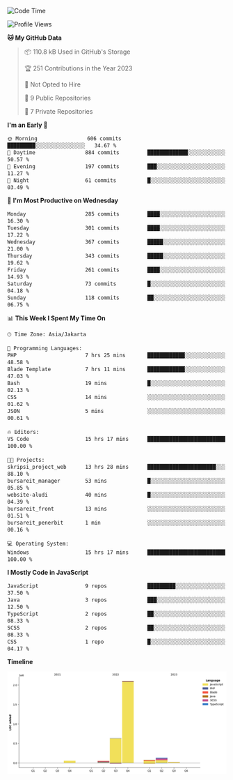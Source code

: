 <!--START_SECTION:waka-->
![Code Time](http://img.shields.io/badge/Code%20Time-158%20hrs%2015%20mins-blue)

![Profile Views](http://img.shields.io/badge/Profile%20Views-0-blue)

**🐱 My GitHub Data** 

> 📦 110.8 kB Used in GitHub's Storage 
 > 
> 🏆 251 Contributions in the Year 2023
 > 
> 🚫 Not Opted to Hire
 > 
> 📜 9 Public Repositories 
 > 
> 🔑 7 Private Repositories 
 > 
**I'm an Early 🐤** 

```text
🌞 Morning                606 commits         █████████░░░░░░░░░░░░░░░░   34.67 % 
🌆 Daytime                884 commits         █████████████░░░░░░░░░░░░   50.57 % 
🌃 Evening                197 commits         ███░░░░░░░░░░░░░░░░░░░░░░   11.27 % 
🌙 Night                  61 commits          █░░░░░░░░░░░░░░░░░░░░░░░░   03.49 % 
```
📅 **I'm Most Productive on Wednesday** 

```text
Monday                   285 commits         ████░░░░░░░░░░░░░░░░░░░░░   16.30 % 
Tuesday                  301 commits         ████░░░░░░░░░░░░░░░░░░░░░   17.22 % 
Wednesday                367 commits         █████░░░░░░░░░░░░░░░░░░░░   21.00 % 
Thursday                 343 commits         █████░░░░░░░░░░░░░░░░░░░░   19.62 % 
Friday                   261 commits         ████░░░░░░░░░░░░░░░░░░░░░   14.93 % 
Saturday                 73 commits          █░░░░░░░░░░░░░░░░░░░░░░░░   04.18 % 
Sunday                   118 commits         ██░░░░░░░░░░░░░░░░░░░░░░░   06.75 % 
```


📊 **This Week I Spent My Time On** 

```text
🕑︎ Time Zone: Asia/Jakarta

💬 Programming Languages: 
PHP                      7 hrs 25 mins       ████████████░░░░░░░░░░░░░   48.58 % 
Blade Template           7 hrs 11 mins       ████████████░░░░░░░░░░░░░   47.03 % 
Bash                     19 mins             █░░░░░░░░░░░░░░░░░░░░░░░░   02.13 % 
CSS                      14 mins             ░░░░░░░░░░░░░░░░░░░░░░░░░   01.62 % 
JSON                     5 mins              ░░░░░░░░░░░░░░░░░░░░░░░░░   00.61 % 

🔥 Editors: 
VS Code                  15 hrs 17 mins      █████████████████████████   100.00 % 

🐱‍💻 Projects: 
skripsi_project_web      13 hrs 28 mins      ██████████████████████░░░   88.10 % 
bursareit_manager        53 mins             █░░░░░░░░░░░░░░░░░░░░░░░░   05.85 % 
website-aludi            40 mins             █░░░░░░░░░░░░░░░░░░░░░░░░   04.39 % 
bursareit_front          13 mins             ░░░░░░░░░░░░░░░░░░░░░░░░░   01.51 % 
bursareit_penerbit       1 min               ░░░░░░░░░░░░░░░░░░░░░░░░░   00.16 % 

💻 Operating System: 
Windows                  15 hrs 17 mins      █████████████████████████   100.00 % 
```

**I Mostly Code in JavaScript** 

```text
JavaScript               9 repos             █████████░░░░░░░░░░░░░░░░   37.50 % 
Java                     3 repos             ███░░░░░░░░░░░░░░░░░░░░░░   12.50 % 
TypeScript               2 repos             ██░░░░░░░░░░░░░░░░░░░░░░░   08.33 % 
SCSS                     2 repos             ██░░░░░░░░░░░░░░░░░░░░░░░   08.33 % 
CSS                      1 repo              █░░░░░░░░░░░░░░░░░░░░░░░░   04.17 % 
```



**Timeline**

![Lines of Code chart](https://raw.githubusercontent.com/brstreet2/brstreet2/main/assets/bar_graph.png)


<!--END_SECTION:waka-->
